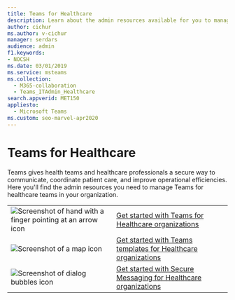```yaml
---
title: Teams for Healthcare
description: Learn about the admin resources available for you to manage Teams for healthcare teams in your organization.
author: cichur
ms.author: v-cichur
manager: serdars
audience: admin
f1.keywords:
- NOCSH
ms.date: 03/01/2019
ms.service: msteams
ms.collection: 
  - M365-collaboration
  - Teams_ITAdmin_Healthcare
search.appverid: MET150
appliesto: 
  - Microsoft Teams
ms.custom: seo-marvel-apr2020
---
```


# Teams for Healthcare

Teams gives health teams and healthcare professionals a secure way to communicate, coordinate patient care, and improve operational efficiencies. Here you'll find the admin resources you need to manage Teams for healthcare teams in your organization.

|               |               |
| ------------- | ------------- |
| ![Screenshot of hand with a finger pointing at an arrow icon](../media/get-started-teams.svg)  |  [Get started with Teams for Healthcare organizations](./healthcare/teams-in-hc.md) |
| ![Screenshot of a map icon](../media/walkthrough-map-teams.svg) | [Get started with Teams templates for Healthcare organizations](./healthcare/healthcare-templates-admin-console.md) |
| ![Screenshot of dialog bubbles icon](../media/chat.svg)  |  [Get started with Secure Messaging for Healthcare organizations](./healthcare/messaging-policies-hc.md) |
